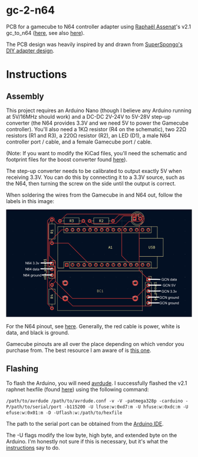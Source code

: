 # gc-2-n64

PCB for a gamecube to N64 controller adapter using [Raphaël Assenat](https://github.com/raphnet)'s v2.1 gc_to_n64 ([here](https://www.raphnet.net/electronique/gc_to_n64/index_en.php), see also [here](https://github.com/raphnet/gc_to_n64])).

The PCB design was heavily inspired by and drawn from [SuperSpongo's DIY adapter design](https://circuit-board.de/forum/index.php/Thread/28130-Raphnets-GameCube-Controller-to-N64-Adapter-v2/).

# Instructions

## Assembly

This project requires an Arduino Nano (though I believe any Arduino running at 5V/16MHz should work) and a DC-DC 2V-24V to 5V-28V step-up converter (the N64 provides 3.3V and we need 5V to power the Gamecube controller). You'll also need a 1KΩ resistor (R4 on the schematic), two 22Ω resistors (R1 and R3), a 220Ω resistor (R2), an LED (D1), a male N64 controller port / cable, and a female Gamecube port / cable.

(Note: If you want to modify the KiCad files, you'll need the schematic and footprint files for the boost converter found [here](kicad/gc_2_n64/boost-converter-files)).

The step-up converter needs to be calibrated to output exactly 5V when receiving 3.3V. You can do this by connecting it to a 3.3V source, such as the N64, then turning the screw on the side until the output is correct.

When soldering the wires from the Gamecube in and N64 out, follow the labels in this image:

![pinout guide](doc/pinout_guide.png)

For the N64 pinout, see [here](https://consolemods.org/wiki/N64:Connector_Pinouts). Generally, the red cable is power, white is data, and black is ground.

Gamecube pinouts are all over the place depending on which vendor you purchase from. The best resource I am aware of is [this one](https://docs.google.com/spreadsheets/d/1X-F21F838uQRCuYsc7nQoAv6I2dchvXtBSNTf-ZOc9M). 

## Flashing

To flash the Arduino, you will need [avrdude](https://github.com/avrdudes/avrdude). I successfully flashed the v2.1 raphnet hexfile (found [here](https://www.raphnet.net/electronique/gc_to_n64/index_en.php#8)) using the following command:

```
/path/to/avrdude /path/to/avrdude.conf -v -V -patmega328p -carduino -P/path/to/serial/port -b115200 -U lfuse:w:0xd7:m -U hfuse:w:0xdc:m -U efuse:w:0x01:m -D -Uflash:w:/path/to/hexfile
```

The path to the serial port can be obtained from the [Arduino IDE](https://www.arduino.cc/en/software/).

The -U flags modify the low byte, high byte, and extended byte on the Arduino. I'm honestly not sure if this is necessary, but it's what the [instructions](https://www.raphnet.net/electronique/gc_to_n64/index_en.php#8) say to do.
